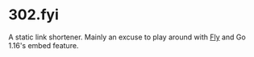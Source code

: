 # 302.fyi

A static link shortener.
Mainly an excuse to play around with [Fly](https://fly.io) and Go 1.16's embed feature.
